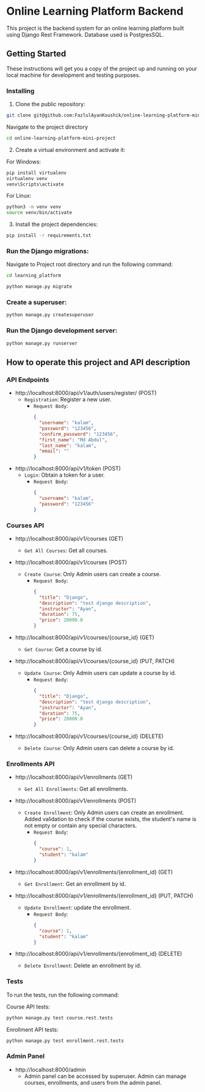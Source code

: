 # Online Learning Platform Backend

This project is the backend system for an online learning platform built using Django Rest Framework. Database used is PostgresSQL.

## Getting Started

These instructions will get you a copy of the project up and running on your local machine for development and testing purposes.


### Installing

1. Clone the public repository:

```bash
git clone git@github.com:FazlulAyanKoushik/online-learning-platform-mini-project.git
```


Navigate to the project directory
```bash
cd online-learning-platform-mini-project
```

2. Create a virtual environment and activate it:

For Windows:
```bash
pip install virtualenv
virtualenv venv
venv\Scripts\activate
```
For Linux:
```bash
python3 -m venv venv
source venv/bin/activate
```

3. Install the project dependencies:

```bash
pip install -r requirements.txt
```

### Run the Django migrations:

Navigate to Project root directory and run the following command:
```bash
cd learning_platform
```

```bash
python manage.py migrate
```

### Create a superuser:

```bash
python manage.py createsuperuser
```

### Run the Django development server:

```bash
python manage.py runserver
```

## How to operate this project and API description

### API Endpoints
- http://localhost:8000/api/v1/auth/users/register/ (POST)
  - `Registration`: Register a new user.
    - `Request Body`: 
        ```json
        {
          "username": "kalam",
          "password": "123456",
          "confirm_password": "123456",
          "first_name": "Md Abdul",
          "last_name": "kalam",
          "email": ""
        }
        ```
- http://localhost:8000/api/v1/token (POST)
  - `Login`: Obtain a token for a user.
    - `Request Body`: 
        ```json
        {
          "username": "kalam",
          "password": "123456"
        }
        ```
### Courses API
- http://localhost:8000/api/v1/courses (GET)
    - `Get All Courses`: Get all courses.

- http://localhost:8000/api/v1/courses (POST)
  - `Create Course`: Only Admin users can create a course.
    - `Request Body`: 
        ```json
      {
          "title": "Django",
          "description": "test django description",
          "instructor": "Ayan",
          "duration": 75,
          "price": 20000.0
      }
        ```
- http://localhost:8000/api/v1/courses/{course_id} (GET)
    - `Get Course`: Get a course by id.
- http://localhost:8000/api/v1/courses/{course_id} (PUT, PATCH)
    - `Update Course`: Only Admin users can update a course by id.
        - `Request Body`: 
            ```json
            {
              "title": "Django",
              "description": "test django description",
              "instructor": "Ayan",
              "duration": 75,
              "price": 20000.0
            }
            ```
- http://localhost:8000/api/v1/courses/{course_id} (DELETE)
    - `Delete Course`: Only Admin users can delete a course by id.

### Enrollments API
- http://localhost:8000/api/v1/enrollments (GET)
    - `Get All Enrollments`: Get all enrollments.

- http://localhost:8000/api/v1/enrollments (POST)
    - `Create Enrollment`: Only Admin users can create an enrollment. Added validation to check if the course
exists, the student's name is not empty or contain any special characters.
        - `Request Body`: 
            ```json
            {
              "course": 1,
              "student": "kalam"
            }
            ```
- http://localhost:8000/api/v1/enrollments/{enrollment_id} (GET)
    - `Get Enrollment`: Get an enrollment by id.
- http://localhost:8000/api/v1/enrollments/{enrollment_id} (PUT, PATCH)
    - `Update Enrollment`: update the enrollment.
        - `Request Body`: 
            ```json
            {
              "course": 1,
              "student": "kalam"
            }
            ```
          
- http://localhost:8000/api/v1/enrollments/{enrollment_id} (DELETE)
    - `Delete Enrollment`: Delete an enrollment by id.


### Tests
To run the tests, run the following command:

Course API tests:
```bash
python manage.py test course.rest.tests
```

Enrollment API tests:
```bash
python manage.py test enrollment.rest.tests
```

### Admin Panel
- http://localhost:8000/admin
    - Admin panel can be accessed by superuser. Admin can manage courses, enrollments, and users from the admin panel.




